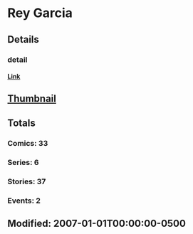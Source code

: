 # Rey  Garcia 
## Details
### detail
#### [Link](http://marvel.com/comics/creators/3761/rey_garcia?utm_campaign=apiRef&utm_source=225578a89fc76f3d20fbffda5d17a88d)
## [Thumbnail](http://i.annihil.us/u/prod/marvel/i/mg/b/40/image_not_available.jpg)
## Totals
### Comics: 33
### Series: 6
### Stories: 37
### Events: 2
## Modified: 2007-01-01T00:00:00-0500